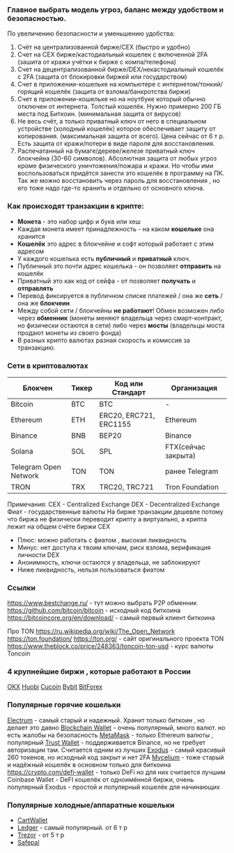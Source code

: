 ### Главное выбрать модель угроз, баланс между удобством и безопасностью.
По увеличению безопасности и уменьшению удобства:

1. Счёт на централизованной бирже/СEX  (быстро и удобно) 
2. Счет на СEX бирже/кастодиальный кошелек с включенной 2FA (зашита от кражи учётки к бирже с компа/телефона)
3. Счет на децентрализованной бирже/DEX/некастодиальный кошелёк с 2FA (защита от блокировки биржей или государством)
4. Счет в приложении-кошельке на компьютере с интернетом/тонкий/горящий кошелёк (защита от взлома/банкротства биржи)
5. Счет в приложении-кошельке но на ноутбуке который обычно отключен от интернета. Толстый кошелёк. Нужно примерно 200 ГБ места под Биткоин. (минимальная защита от вирусов)
6. Не весь счёт, а только приватный ключ от него в специальном устройстве (холодный кошелёк) которое обеспечивает защиту от копирования. (максимальная защита от всего). Цена сейчас от 6 т р.  Есть защита от кражи/потери в виде пароля для восстановления. 
6. Распечатанный на бумаге/дереве/железе приватный ключ блокчейна (30-60 символов). Абсолютная защита от любых угроз кроме физического уничтожения/пожара и кражи. Но чтобы ими воспользоваться придётся занести это кошелёк в программу на ПК. Так же можно восстановить через пароль для восстановления , но его тоже надо где-то хранить и отдельно от основного ключа. 

### Как происходят транзакции в крипте:
- **Монета** - это набор цифр и букв или хеш
- Каждая монета имеет принадлежность - на каком **кошельке** она хранится
- **Кошелёк** это адрес в блокчейне и софт который работает с этим адресом
- У каждого кошелька есть **публичный** и **приватный** ключ.
- Публичный это почти адрес кошелька - он позволяет **отправить** на кошелёк
- Приватный это как код от сейфа - от позволяет **получать** и **отправлять** 
- Перевод фиксируется в публичном списке платежей / она же **сеть** / она же **блокчеин** 
- Между собой сети / блокчейны **не работают**! Обмен возможен либо через **обменник** (монеты меняют владельца через смарт-контракт, но физически остаются в сети) либо через **мосты** (владельцы моста продают монеты из своего фонда)
- В разных крипто валютах разная скорость и комиссия за транзакцию. 

### Сети в криптовалютах

|Блокчен| Тикер | Код или Стандарт| Организация |
|---|---|---|---|
|Bitcoin | BTC | BTC| - |
|Ethereum | ETH | ERC20, ERC721, ERC1155 | Ethereum |
|Binance | BNB | BEP20| Binance|
|Solana | SOL | SPL | FTX(сейчас закрыта) |
|Telegram Open Network | TON | TON | ранее Telegram|
|TRON | TRX | TRC20, TRC721 |Tron Foundation | 




Примечания:
СEX - Centralized Exchange
DEX - Decentralized Exchange
Фиат - государственные валюты
На бирже транзакции дешевле потому что биржа не физически переводит крипту а виртуально, а крипта лежит на общем счёте биржи
CEX
+ Плюс: можно работать с фиатом , высокая ликвидность
+ Минус: нет доступа к твоим ключам, риск взлома, верификация личности
DEX
+ Анонимность, ключи остаются у владельца, не заблокируют
+ Ниже ликвидность, нельзя пользоваться фиатом


### Ссылки
https://www.bestchange.ru/ - тут можно выбрать P2P обменник 
https://github.com/bitcoin/bitcoin - исходный код биткоина
https://bitcoincore.org/en/download/ - самый первый клиент биткоина

Про ТОN
https://ru.wikipedia.org/wiki/The_Open_Network
https://ton.foundation/
https://ton.org/ - сайт оригинального проекта TON
https://www.theblock.co/price/248363/toncoin-ton-usd - курс валюты Toncoin
### 4 крупнейшие биржи , которые работают в России
[OKX](https://www.okx.com/ru)
[Huobi](https://www.huobi.com/ru-ru/) 
[Cucoin](https://www.kucoin.com/)
[Bybit](https://www.bybit.com/ru-RU/)
[BitForex](https://www.bitforex.com/)

### Популярные горячие кошельки
[Electrum](https://electrum.org/) - самый старый и надежный. Хранит только биткоин , но делает это давно
[Blockchain Wallet](https://blockchain.info/wallet/) - очень популярный, много валют. но есть жалобы на безопасность
[MetaMask](https://metamask.io/) - только Ethereum валюты , популярный
[Trust Wallet](https://trustwallet.com/) - поддерживается Binance, но не требует авторизации там. Считается одним из лучших
[Exodus](https://www.exodus.com/) - самый красивый 260 токенов, но исходный код закрыт и нет 2FA
[Mycelium](https://wallet.mycelium.com/) - тоже старый и надёжный кошелёк в основном только для биткоина
https://crypto.com/defi-wallet - только DeFi но для них считается лучшим
Coinbase Wallet  - DeFI кошелёк от одноимённой биржи, очень популярный
Exodus - простой и популярный кошелёк для начинающих
### Популярные холодные/аппаратные кошельки
- [CartWallet](https://www.cardwallet.com/en/home/)
- [Ledger](https://www.ledger.com/)  - самый популярный.  от 6 т р
- [Trezor](https://trezor.io/) - от 5 т р
- [Safepal](https://safepal.io/)


